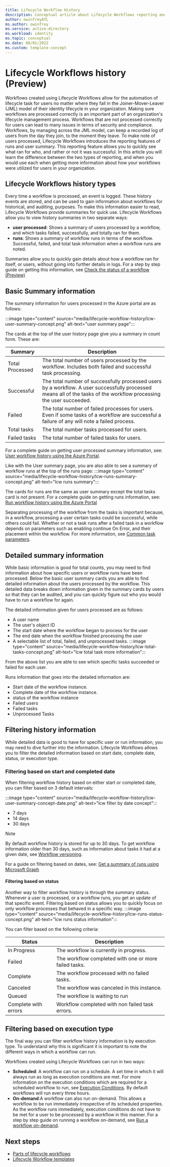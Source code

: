 ```yaml
---
title: Lifecycle Workflow History
description: Conceptual article about Lifecycle Workflows reporting and history capabilities
author: owinfreyATL
ms.author: owinfrey
ms.service: active-directory
ms.workload: identity
ms.topic: conceptual 
ms.date: 08/01/2022
ms.custom: template-concept 
---
```



# Lifecycle Workflows history (Preview)



Workflows created using Lifecycle Workflows allow for the automation of lifecycle task for users no matter where they fall in the Joiner-Mover-Leaver (JML) model of their identity lifecycle in your organization. Making sure workflows are processed correctly is an important part of an organization's lifecycle management process. Workflows that are not processed correctly for users can lead to many issues in terms of security and compliance. Workflows, by managing across the JML model, can keep a recorded log of users from the day they join, to the moment they leave. To make note of users processed, Lifecycle Workflows introduces the reporting features of runs and user summary. This reporting feature allows you to quickly see what ran for who, and rather or not it was successful. In this article you will learn the difference between the two types of reporting, and when you would use each when getting more information about how your workflows were utilized for users in your organization.



## Lifecycle Workflows history types

Every time a workflow is processed, an event is logged. These history events are stored, and can be used to gain information about workflows for historical, and auditing, purposes. To make this information easier to read, Lifecycle Workflows provide summaries for quick use. Lifecycle Workflows allow you to view history summaries in two separate ways:

- **user processed**: Shows a summary of users processed by a workflow, and which tasks failed, successfully, and totally ran for them. 
- **runs**: Shows a summary of workflow runs in terms of the workflow. Successful, failed, and total task information when a workflow runs are noted.

Summaries allow you to quickly gain details about how a workflow ran for itself, or users, without going into further details in logs.  For a step by step guide on getting this information, see [Check the status of a workflow (Preview)](check-status-workflow.md)

## Basic Summary information

The summary information for users processed in the Azure portal are as follows:

:::image type="content" source="media/lifecycle-workflow-history/lcw-user-summary-concept.png" alt-text="user summary page":::

The cards at the top of the user history page give you a summary in count form. These are:

|Summary  |Description  |
|---------|---------|
|Total Processed     | The total number of users processed by the workflow. Includes both failed and successful task processing.         |
|Successful     |  The total number of successfully processed users by a workflow. A user successfully processed means all of the tasks of the workflow processing the user succeeded.    |
|Failed     | The total number of failed processes for users. Even if some tasks of a workflow are successful a failure of any will note a failed process.     |
|Total tasks     | The total number tasks processed for users.       |
|Failed tasks     | The total number of failed tasks for users.        |


For a complete guide on getting user processed summary information, see: [User workflow history using the Azure Portal](check-status-workflow.md#user-workflow-history-using-the-azure-portal).

Like with the User summary page, you are also able to see a summary of workflow runs at the top of the runs page:
:::image type="content" source="media/lifecycle-workflow-history/lcw-runs-summary-concept.png" alt-text="lcw runs summary":::

The cards for runs are the same as user summary except the total tasks card is not present. For a complete guide on getting runs information, see: [Run workflow history using the Azure Portal](check-status-workflow.md#run-workflow-history-using-the-azure-portal)


Separating processing of the workflow from the tasks is important because, in a workflow, processing a user certain tasks could be successful, while others could fail. Whether or not a task runs after a failed task in a workflow depends on parameters such as enabling continue On Error, and their placement within the workflow. For more information, see [Common task parameters](lifecycle-workflow-tasks.md#common-task-parameters-preview).



## Detailed summary information 

While basic information is good for total counts, you may need to find information about how specific users or workflow runs have been processed. Below the basic user summary cards you are able to find detailed information about the users processed by the workflow. This detailed data breaks down information given in the summary cards by users so that they can be audited, and you can quickly figure out who you would have to run a workflow for again. 


The detailed information given for users processed are as follows:

- A user name 
- The user's object ID
- The start date where the workflow began to process for the user
- The end date when the workflow finished processing the user
- A selectable list of total, failed, and unprocessed tasks.
:::image type="content" source="media/lifecycle-workflow-history/lcw-total-tasks-concept.png" alt-text="lcw total task more information":::


From the above list you are able to see which specific tasks succeeded or failed for each user.

Runs information that goes into the detailed information are:

- Start date of the workflow instance.
- Complete date of the workflow instance.
- status of the workflow instance
- Failed users
- Failed tasks
- Unprocessed Tasks

## Filtering history information 


While detailed data is good to have for specific user or run information, you may need to dive further into the information. Lifecycle Workflows allows you to filter the detailed information based on start date, complete date, status, or execution type.

### Filtering based on start and completed date


When filtering workflow history based on either start or completed date, you can filter based on 3 default intervals:

:::image type="content" source="media/lifecycle-workflow-history/lcw-user-summary-concept-date.png" alt-text="lcw filter by date concept":::

- 7 days
- 14 days 
- 30 days


> [!NOTE]
> By default workflow history is stored for up to 30 days. To get workflow information older than 30 days, such as information about tasks it had at a given date, see [Workflow versioning](lifecycle-workflow-versioning.md).

For a guide on filtering based on dates, see: [Get a summary of runs using Microsoft Graph](check-status-workflow.md#get-a-summary-of-runs-using-microsoft-graph)



#### Filtering based on status 

Another way to filter workflow history is through the summary status. Whenever a user is processed, or a workflow runs, you get an update of that specific event. Filtering based on status allows you to quickly focus on only workflow processes that behaved in a specific way.
:::image type="content" source="media/lifecycle-workflow-history/lcw-runs-status-concept.png" alt-text="lcw runs status information":::


You can filter based on the following criteria:


|Status  |Description  |
|---------|---------|
|In Progress     | The workflow is currently in progress.        |
|Failed     | The workflow completed with one or more failed tasks.        |
|Complete     | The workflow processed with no failed tasks.     |
|Canceled     | The workflow was canceled in this instance.        |
|Queued     | The workflow is waiting to run        |
|Complete with errors     | Workflow completed with non failed task errors.      |


## Filtering based on execution type

The final way you can filter workflow history information is by execution type. To understand why this is significant it is important to note the different ways in which a workflow can run. 

Workflows created using Lifecycle Workflows can run in two ways:

- **Scheduled**: A workflow can run on a schedule. A set time in which it will always run as long as execution conditions are met. For more information on the execution conditions which are required for a scheduled workflow to run, see [Execution Conditions](lifecycle-workflows-concept-parts.md#execution-conditions). By default workflows will run every three hours.
- **On-demand**:A workflow can also run on-demand. This allows a workflow to be run immediately irrespective of its scheduled properties. As the workflow runs immediately, execution conditions do not have to be met for a user to be processed by a workflow in this manner. For a step by step guide on running a workflow on-demand, see [Run a workflow on-demand](on-demand-workflow.md).


## Next steps

- [Parts of lifecycle workflows](lifecycle-workflows-concept-parts.md)
- [Lifecycle Workflow templates](lifecycle-workflow-templates.md)

